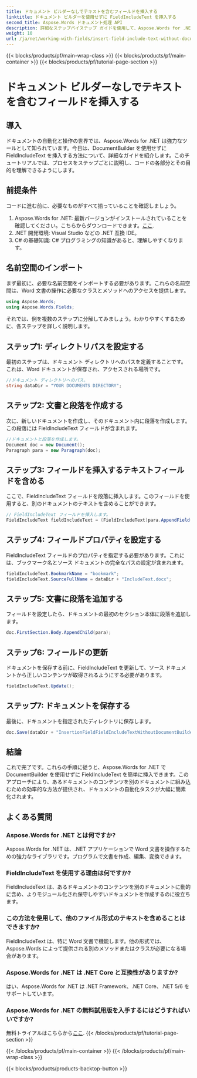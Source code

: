 ```yaml
---
title: ドキュメント ビルダーなしでテキストを含むフィールドを挿入する
linktitle: ドキュメント ビルダーを使用せずに FieldIncludeText を挿入する
second_title: Aspose.Words ドキュメント処理 API
description: 詳細なステップバイステップ ガイドを使用して、Aspose.Words for .NET で DocumentBuilder を使用せずに FieldIncludeText を挿入する方法を学習します。
weight: 10
url: /ja/net/working-with-fields/insert-field-include-text-without-document-builder/
---
```


{{< blocks/products/pf/main-wrap-class >}}
{{< blocks/products/pf/main-container >}}
{{< blocks/products/pf/tutorial-page-section >}}

# ドキュメント ビルダーなしでテキストを含むフィールドを挿入する

## 導入

ドキュメントの自動化と操作の世界では、Aspose.Words for .NET は強力なツールとして知られています。今日は、DocumentBuilder を使用せずに FieldIncludeText を挿入する方法について、詳細なガイドを紹介します。このチュートリアルでは、プロセスをステップごとに説明し、コードの各部分とその目的を理解できるようにします。

## 前提条件

コードに進む前に、必要なものがすべて揃っていることを確認しましょう。

1.  Aspose.Words for .NET: 最新バージョンがインストールされていることを確認してください。こちらからダウンロードできます。[ここ](https://releases.aspose.com/words/net/).
2. .NET 開発環境: Visual Studio などの .NET 互換 IDE。
3. C# の基礎知識: C# プログラミングの知識があると、理解しやすくなります。

## 名前空間のインポート

まず最初に、必要な名前空間をインポートする必要があります。これらの名前空間は、Word 文書の操作に必要なクラスとメソッドへのアクセスを提供します。

```csharp
using Aspose.Words;
using Aspose.Words.Fields;
```

それでは、例を複数のステップに分解してみましょう。わかりやすくするために、各ステップを詳しく説明します。

## ステップ1: ディレクトリパスを設定する

最初のステップは、ドキュメント ディレクトリへのパスを定義することです。これは、Word ドキュメントが保存され、アクセスされる場所です。

```csharp
//ドキュメント ディレクトリへのパス。
string dataDir = "YOUR DOCUMENTS DIRECTORY";
```

## ステップ2: 文書と段落を作成する

次に、新しいドキュメントを作成し、そのドキュメント内に段落を作成します。この段落には FieldIncludeText フィールドが含まれます。

```csharp
//ドキュメントと段落を作成します。
Document doc = new Document();
Paragraph para = new Paragraph(doc);
```

## ステップ3: フィールドを挿入するテキストフィールドを含める

ここで、FieldIncludeText フィールドを段落に挿入します。このフィールドを使用すると、別のドキュメントのテキストを含めることができます。

```csharp
// FieldIncludeText フィールドを挿入します。
FieldIncludeText fieldIncludeText = (FieldIncludeText)para.AppendField(FieldType.FieldIncludeText, false);
```

## ステップ4: フィールドプロパティを設定する

FieldIncludeText フィールドのプロパティを指定する必要があります。これには、ブックマーク名とソース ドキュメントの完全なパスの設定が含まれます。

```csharp
fieldIncludeText.BookmarkName = "bookmark";
fieldIncludeText.SourceFullName = dataDir + "IncludeText.docx";
```

## ステップ5: 文書に段落を追加する

フィールドを設定したら、ドキュメントの最初のセクション本体に段落を追加します。

```csharp
doc.FirstSection.Body.AppendChild(para);
```

## ステップ6: フィールドの更新

ドキュメントを保存する前に、FieldIncludeText を更新して、ソース ドキュメントから正しいコンテンツが取得されるようにする必要があります。

```csharp
fieldIncludeText.Update();
```

## ステップ7: ドキュメントを保存する

最後に、ドキュメントを指定されたディレクトリに保存します。

```csharp
doc.Save(dataDir + "InsertionFieldFieldIncludeTextWithoutDocumentBuilder.docx");
```

## 結論

これで完了です。これらの手順に従うと、Aspose.Words for .NET で DocumentBuilder を使用せずに FieldIncludeText を簡単に挿入できます。このアプローチにより、あるドキュメントのコンテンツを別のドキュメントに組み込むための効率的な方法が提供され、ドキュメントの自動化タスクが大幅に簡素化されます。

## よくある質問

### Aspose.Words for .NET とは何ですか?  
Aspose.Words for .NET は、.NET アプリケーションで Word 文書を操作するための強力なライブラリです。プログラムで文書を作成、編集、変換できます。

### FieldIncludeText を使用する理由は何ですか?  
FieldIncludeText は、あるドキュメントのコンテンツを別のドキュメントに動的に含め、よりモジュール化され保守しやすいドキュメントを作成するのに役立ちます。

### この方法を使用して、他のファイル形式のテキストを含めることはできますか?  
FieldIncludeText は、特に Word 文書で機能します。他の形式では、Aspose.Words によって提供される別のメソッドまたはクラスが必要になる場合があります。

### Aspose.Words for .NET は .NET Core と互換性がありますか?  
はい、Aspose.Words for .NET は .NET Framework、.NET Core、.NET 5/6 をサポートしています。

### Aspose.Words for .NET の無料試用版を入手するにはどうすればいいですか?  
無料トライアルはこちらから[ここ](https://releases.aspose.com/).
{{< /blocks/products/pf/tutorial-page-section >}}

{{< /blocks/products/pf/main-container >}}
{{< /blocks/products/pf/main-wrap-class >}}

{{< blocks/products/products-backtop-button >}}
